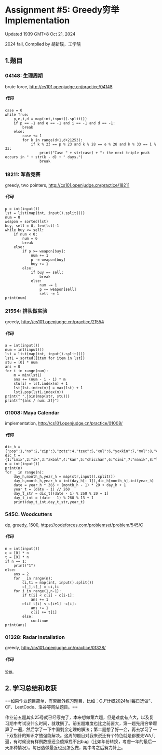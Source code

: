 # Assignment #5: Greedy穷举Implementation



Updated 1939 GMT+8 Oct 21, 2024

2024 fall, Complied by 胡新璞，工学院



## 1.题目



### 04148: 生理周期

brute force, http://cs101.openjudge.cn/practice/04148

##### 代码

```
case = 0
while True:
    p,e,i,d = map(int,input().split())
    if p == -1 and e == -1 and i == -1 and d == -1:
        break
    else:
        case += 1
        for k in range(d+1,d+21253):
            if k % 23 == p % 23 and k % 28 == e % 28 and k % 33 == i % 33:
                print("Case " + str(case) + ": the next triple peak occurs in " + str(k - d) + " days.")
                break
```

 

### 18211: 军备竞赛

greedy, two pointers, http://cs101.openjudge.cn/practice/18211

##### 代码

```
p = int(input())
lst = list(map(int, input().split()))
num = 0
weapon = sorted(lst)
buy, sell = 0, len(lst)-1
while buy <= sell:
    if num < 0:
        num = 0
        break
    else:
        if p >= weapon[buy]:
            num += 1
            p -= weapon[buy]
            buy += 1
        else:
            if buy == sell:
                break
            else:
                num -= 1
                p += weapon[sell]
                sell -= 1
print(num)
```



### 21554: 排队做实验

greedy, http://cs101.openjudge.cn/practice/21554

##### 代码

```
a = int(input())
num = int(input())
lst = list(map(int, input().split()))
lst1 = sorted([item for item in lst])
stu = [0] * num
ans = 0
for i in range(num):
    m = min(lst1)
    ans += (num - i - 1) * m
    stu[i] = lst.index(m) + 1
    lst[lst.index(m)] = max(lst) + 1
    lst1.pop(lst1.index(m))
print(" ".join(map(str, stu)))
print(f"{ans / num:.2f}")
```



### 01008: Maya Calendar

implementation, http://cs101.openjudge.cn/practice/01008/

##### 代码

```
dic_h = {"pop":1,"no":2,"zip":3,"zotz":4,"tzec":5,"xul":6,"yoxkin":7,"mol":8,"chen":9,"yax":10,"zac":11,"ceh":12,"mac":13,"kankin":14,"muan":15,"pax":16,"koyab":17,"cumhu":18,"uayet":19}
dic_t = {1:"imix",2:"ik",3:"akbal",4:"kan",5:"chicchan",6:"cimi",7:"manik",8:"lamat",9:"muluk",10:"ok",11:"chuen",12:"eb",13:"ben",14:"ix",15:"mem",16:"cib",17:"caban",18:"eznab",19:"canac",20:"ahau"}
n = int(input())
print(n)
for _ in range(n):
    day_h,month_h,year_h = map(str,input().split())
    day_h,month_h,year_h = int(day_h[:-1]),dic_h[month_h],int(year_h)
    date = year_h * 365 + (month_h - 1) * 20 + day_h + 1
    year_t = (date - 1) // 260
    day_t_str = dic_t[(date - 1) % 260 % 20 + 1]
    day_t_int = (date - 1) % 260 % 13 + 1
    print(day_t_int,day_t_str,year_t)

```



### 545C. Woodcutters

dp, greedy, 1500, https://codeforces.com/problemset/problem/545/C

##### 代码

```
n = int(input())
c = [0] * n
t = [0] * n
if n == 1:
    print("1")
else:
    ans = 2
    for _ in range(n):
        ci,ti = map(int, input().split())
        c[_],t[_] = ci,ti
    for i in range(1,n-1):
        if t[i] < c[i] - c[i-1]:
            ans += 1
        elif t[i] < c[i+1] -c[i]:
            ans += 1
            c[i] += t[i]
        else:
            continue
print(ans)
```



### 01328: Radar Installation

greedy, http://cs101.openjudge.cn/practice/01328/

##### 代码

```
没做。
```





## 2. 学习总结和收获

==如果作业题目简单，有否额外练习题目，比如：OJ“计概2024fall每日选做”、CF、LeetCode、洛谷等网站题目。==

 

作业前五题其实25号就已经写完了，本来想做第六题，但是难度有点大，以及复习期中考试没什么时间，就耽搁了。前五题难度也比之前要大，第一题先用穷举爆算了一遍，然后学了一下中国剩余定理的解法；第二题想了好一会，再去学习了一下双指针的知识才勉强能解决。这周的题目对我来说还有个特色就是都要先WA几遍，有时候没有样例数据还会傻掉找不出bug（比如年份转换，考虑一年的最后一天那种情况）。每日选做最近也没怎么做，期中考之后努力补上。